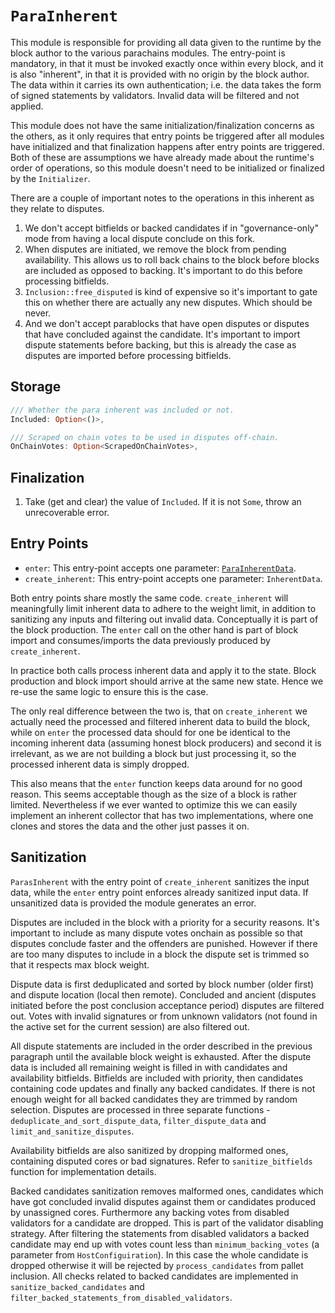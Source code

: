# `ParaInherent`

This module is responsible for providing all data given to the runtime by the block author to the various parachains
modules. The entry-point is mandatory, in that it must be invoked exactly once within every block, and it is also
"inherent", in that it is provided with no origin by the block author. The data within it carries its own
authentication; i.e. the data takes the form of signed statements by validators. Invalid data will be filtered and not
applied.

This module does not have the same initialization/finalization concerns as the others, as it only requires that entry
points be triggered after all modules have initialized and that finalization happens after entry points are triggered.
Both of these are assumptions we have already made about the runtime's order of operations, so this module doesn't need
to be initialized or finalized by the `Initializer`.

There are a couple of important notes to the operations in this inherent as they relate to disputes.

1. We don't accept bitfields or backed candidates if in "governance-only" mode from having a local dispute conclude on
   this fork.
1. When disputes are initiated, we remove the block from pending availability. This allows us to roll back chains to the
   block before blocks are included as opposed to backing. It's important to do this before processing bitfields.
1. `Inclusion::free_disputed` is kind of expensive so it's important to gate this on whether there are actually any
   new disputes. Which should be never.
1. And we don't accept parablocks that have open disputes or disputes that have concluded against the candidate. It's
   important to import dispute statements before backing, but this is already the case as disputes are imported before
   processing bitfields.

## Storage

```rust
/// Whether the para inherent was included or not.
Included: Option<()>,
```

```rust
/// Scraped on chain votes to be used in disputes off-chain.
OnChainVotes: Option<ScrapedOnChainVotes>,
```

## Finalization

1. Take (get and clear) the value of `Included`. If it is not `Some`, throw an unrecoverable error.

## Entry Points

* `enter`: This entry-point accepts one parameter: [`ParaInherentData`](../types/runtime.md#ParaInherentData).
* `create_inherent`: This entry-point accepts one parameter: `InherentData`.

Both entry points share mostly the same code. `create_inherent` will meaningfully limit inherent data to adhere to the
weight limit, in addition to sanitizing any inputs and filtering out invalid data. Conceptually it is part of the block
production. The `enter` call on the other hand is part of block import and consumes/imports the data previously produced
by `create_inherent`.

In practice both calls process inherent data and apply it to the state. Block production and block import should arrive
at the same new state. Hence we re-use the same logic to ensure this is the case.

The only real difference between the two is, that on `create_inherent` we actually need the processed and filtered
inherent data to build the block, while on `enter` the processed data should for one be identical to the incoming
inherent data (assuming honest block producers) and second it is irrelevant, as we are not building a block but just
processing it, so the processed inherent data is simply dropped.

This also means that the `enter` function keeps data around for no good reason. This seems acceptable though as the size
of a block is rather limited. Nevertheless if we ever wanted to optimize this we can easily implement an inherent
collector that has two implementations, where one clones and stores the data and the other just passes it on.

## Sanitization

`ParasInherent` with the entry point of `create_inherent` sanitizes the input data, while the `enter` entry point
enforces already sanitized input data. If unsanitized data is provided the module generates an error.

Disputes are included in the block with a priority for a security reasons. It's important to include as many dispute
votes onchain as possible so that disputes conclude faster and the offenders are punished. However if there are too many
disputes to include in a block the dispute set is trimmed so that it respects max block weight.

Dispute data is first deduplicated and sorted by block number (older first) and dispute location (local then remote).
Concluded and ancient (disputes initiated before the post conclusion acceptance period) disputes are filtered out.
Votes with invalid signatures or from unknown validators (not found in the active set for the current session) are also
filtered out.

All dispute statements are included in the order described in the previous paragraph until the available block weight is
exhausted. After the dispute data is included all remaining weight is filled in with candidates and availability
bitfields. Bitfields are included with priority, then candidates containing code updates and finally any backed
candidates. If there is not enough weight for all backed candidates they are trimmed by random selection. Disputes are
processed in three separate functions - `deduplicate_and_sort_dispute_data`, `filter_dispute_data` and
`limit_and_sanitize_disputes`.

Availability bitfields are also sanitized by dropping malformed ones, containing disputed cores or bad signatures. Refer
to `sanitize_bitfields` function for implementation details.

Backed candidates sanitization removes malformed ones, candidates which have got concluded invalid disputes against them
or candidates produced by unassigned cores. Furthermore any backing votes from disabled validators for a candidate are
dropped. This is part of the validator disabling strategy. After filtering the statements from disabled validators a
backed candidate may end up with votes count less than `minimum_backing_votes` (a parameter from `HostConfiguiration`).
In this case the whole candidate is dropped otherwise it will be rejected by `process_candidates` from pallet inclusion.
All checks related to backed candidates are implemented in `sanitize_backed_candidates` and
`filter_backed_statements_from_disabled_validators`.

